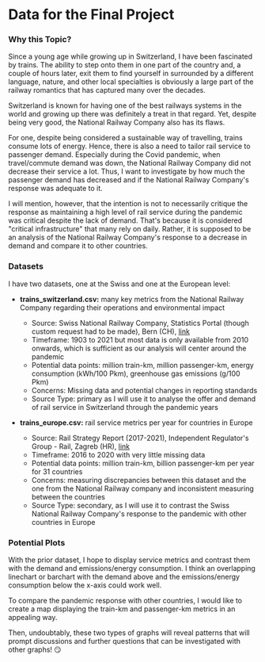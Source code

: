# Data for the Final Project

### Why this Topic?

Since a young age while growing up in Switzerland, I have been fascinated by trains. The ability to step onto them in one part of the country and, a couple of hours later, exit them to find yourself in surrounded by a different language, nature, and other local specialties is obviously a large part of the railway romantics that has captured many over the decades.

Switzerland is known for having one of the best railways systems in the world and growing up there was definitely a treat in that regard. Yet, despite being very good, the National Railway Company also has its flaws. 

For one, despite being considered a sustainable way of travelling, trains consume lots of energy. Hence, there is also a need to tailor rail service to passenger demand. Especially during the Covid pandemic, when travel/commute demand was down, the National Railway Company did not decrease their service a lot. Thus, I want to investigate by how much the passenger demand has decreased and if the National Railway Company's response was adequate to it.

I will mention, however, that the intention is not to necessarily critique the response as maintaining a high level of rail service during the pandemic was critical despite the lack of demand. That's because it is considered "critical infrastructure" that many rely on daily. Rather, it is supposed to be an analysis of the National Railway Company's response to a decrease in demand and compare it to other countries.

### Datasets

I have two datasets, one at the Swiss and one at the European level:
- **trains_switzerland.csv:** many key metrics from the National Railway Company regarding their operations and environmental impact
  - Source: Swiss National Railway Company, Statistics Portal (though custom request had to be made), Bern (CH), [link](https://reporting.sbb.ch/en/home?sv_lang=3&sv_lang_change=true)
  - Timeframe: 1903 to 2021 but most data is only available from 2010 onwards, which is sufficient as our analysis will center around the pandemic
  - Potential data points: million train-km, million passenger-km, energy consumption (kWh/100 Pkm), greenhouse gas emissions (g/100 Pkm)
  - Concerns: Missing data and potential changes in reporting standards
  - Source Type: primary as I will use it to analyse the offer and demand of rail service in Switzerland through the pandemic years
  
- **trains_europe.csv:** rail service metrics per year for countries in Europe
  - Source: Rail Strategy Report (2017-2021), Independent Regulator's Group - Rail, Zagreb (HR), [link](https://www.irg-rail.eu/irg/documents/market-monitoring)
  - Timeframe: 2016 to 2020 with very little missing data
  - Potential data points: million train-km, billion passenger-km per year for 31 countries
  - Concerns: measuring discrepancies between this dataset and the one from the National Railway company and inconsistent measuring between the countries
  - Source Type: secondary, as I will use it to contrast the Swiss National Railway Company's response to the pandemic with other countries in Europe

### Potential Plots

With the prior dataset, I hope to display service metrics and contrast them with the demand and emissions/energy consumption. I think an overlapping linechart or barchart with the demand above and the emissions/energy consumption below the x-axis could work well.

To compare the pandemic response with other countries, I would like to create a map displaying the train-km and passenger-km metrics in an appealing way.

Then, undoubtably, these two types of graphs will reveal patterns that will prompt discussions and further questions that can be investigated with other graphs! :smirk:
